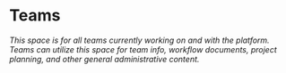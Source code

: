 # Teams

_This space is for all teams currently working on and with the platform. Teams can utilize this space for team info, workflow documents,  project planning, and other general administrative content._
